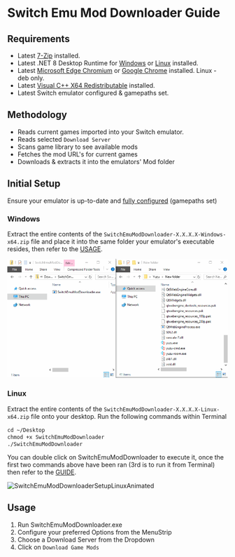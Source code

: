 # Switch Emu Mod Downloader Guide

## Requirements

- Latest [7-Zip](https://www.7-zip.org/a/7z2301-x64.msi) installed.
- Latest .NET 8 Desktop Runtime for [Windows](https://dotnet.microsoft.com/en-us/download/dotnet/thank-you/runtime-desktop-8.0.1-windows-x64-installer) or [Linux](https://learn.microsoft.com/en-gb/dotnet/core/install/linux?WT.mc_id=dotnet-35129-website) installed.
- Latest [Microsoft Edge Chromium](https://www.microsoft.com/en-us/edge/download) or [Google Chrome](https://www.google.com/chrome/) installed. Linux - deb only.
- Latest [Visual C++ X64 Redistributable](https://aka.ms/vs/16/release/vc_redist.x64.exe) installed.
- Latest Switch emulator configured & gamepaths set.

## Methodology

- Reads current games imported into your Switch emulator.
- Reads selected `Download Server`
- Scans game library to see available mods
- Fetches the mod URL's for current games
- Downloads & extracts it into the emulators' Mod folder

## Initial Setup

Ensure your emulator is up-to-date and [fully configured](https://www.youtube.com/watch?v=93xsKERji60) (gamepaths set)

### Windows

Extract the entire contents of the `SwitchEmuModDownloader-X.X.X.X-Windows-x64.zip` file and place it into the same folder your emulator's executable resides, then refer to the [USAGE](https://github.com/amakvana/SwitchEmuModDownloader/blob/main/GUIDE.md#usage).

![SwitchEmuModDownloaderSetupWindowsAnimated](images/semd-setup-windows.gif)

### Linux

Extract the entire contents of the `SwitchEmuModDownloader-X.X.X.X-Linux-x64.zip` file onto your desktop.
Run the following commands within Terminal

```
cd ~/Desktop
chmod +x SwitchEmuModDownloader
./SwitchEmuModDownloader
```

You can double click on SwitchEmuModDownloader to execute it, once the first two commands above have been ran (3rd is to run it from Terminal) then refer to the [GUIDE](https://github.com/amakvana/SwitchEmuModDownloader/blob/main/GUIDE.md).

![SwitchEmuModDownloaderSetupLinuxAnimated](images/semd-setup-linux.gif)

## Usage

1. Run SwitchEmuModDownloader.exe
2. Configure your preferred Options from the MenuStrip
3. Choose a Download Server from the Dropdown
4. Click on `Download Game Mods`
